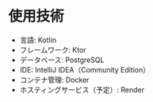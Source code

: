 # 使用技術

- 言語: Kotlin
- フレームワーク: Ktor
- データベース: PostgreSQL
- IDE: IntelliJ IDEA（Community Edition）
- コンテナ管理: Docker
- ホスティングサービス（予定）: Render